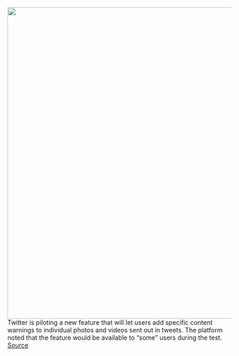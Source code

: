 <img src='https://cdn.vox-cdn.com/thumbor/GgV3J-itt0SFcZE_K_FwdqAnPTg=/0x0:2040x1360/1200x800/filters:focal(857x517:1183x843)/cdn.vox-cdn.com/uploads/chorus_image/image/70245151/acastro_180827_1777_0004.0.jpg' width='700px' /><br/>
Twitter is piloting a new feature that will let users add specific content warnings to individual photos and videos sent out in tweets. The platform noted that the feature would be available to “some” users during the test.
<a href='https://www.theverge.com/2021/12/8/22823870/twitter-content-warning-test'> Source <a/>